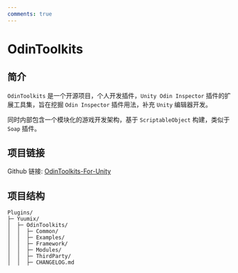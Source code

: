 ```yaml
---
comments: true
---
```

# OdinToolkits

## 简介

`OdinToolkits` 是一个开源项目，个人开发插件，`Unity Odin Inspector` 插件的扩展工具集，旨在挖掘 `Odin Inspector` 插件用法，补充 `Unity` 编辑器开发。

同时内部包含一个模块化的游戏开发架构，基于 `ScriptableObject` 构建，类似于 `Soap` 插件。

## 项目链接

Github 链接: [OdinToolkits-For-Unity](https://github.com/Yuumi-Zeus/OdinToolkits-For-Unity)

## 项目结构

```text
Plugins/
├─ Yuumix/
│  ├─ OdinToolkits/
│  │  ├─ Common/
│  │  ├─ Examples/
│  │  ├─ Framework/
│  │  ├─ Modules/
│  │  ├─ ThirdParty/
│  │  ├─ CHANGELOG.md
```

